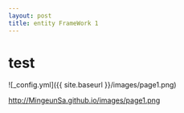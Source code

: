 ```yaml
---
layout: post
title: entity FrameWork 1
---
```


<html>
  <head>
  </head>
  
  <body>
  <h1> test </h1>
  ![_config.yml]({{ site.baseurl }}/images/page1.png)
  
  http://MingeunSa.github.io/images/page1.png
  </body>
  
</html>

